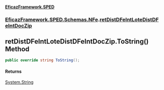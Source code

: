 #### [EficazFramework.SPED](EficazFrameworkSPED.md 'EficazFramework SPED')
### [EficazFramework.SPED.Schemas.NFe](EficazFramework.SPED.Schemas.NFe.md 'EficazFramework.SPED.Schemas.NFe').[retDistDFeIntLoteDistDFeIntDocZip](EficazFramework.SPED.Schemas.NFe/retDistDFeIntLoteDistDFeIntDocZip.md 'EficazFramework.SPED.Schemas.NFe.retDistDFeIntLoteDistDFeIntDocZip')

## retDistDFeIntLoteDistDFeIntDocZip.ToString() Method

```csharp
public override string ToString();
```

#### Returns
[System.String](https://docs.microsoft.com/en-us/dotnet/api/System.String 'System.String')